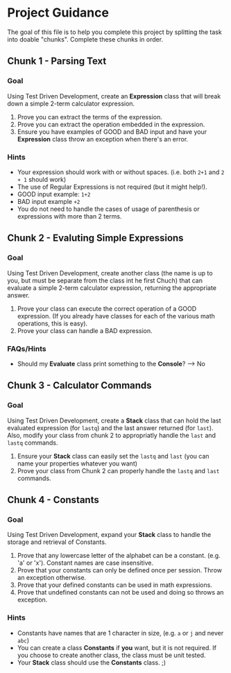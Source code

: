 # Project Guidance

The goal of this file is to help you complete this project by splitting the task into doable "chunks". Complete these chunks in order.

## Chunk 1 - Parsing Text

### Goal

Using Test Driven Development, create an **Expression** class that will break down a simple 2-term calculator expression.

1. Prove you can extract the terms of the expression.
2. Prove you can extract the operation embedded in the expression.
3. Ensure you have examples of GOOD and BAD input and have your **Expression** class throw an exception when there's an error.

### Hints
- Your expression should work with or without spaces. (i.e. both `2+1` and `2 + 1` should work)
- The use of Regular Expressions is not required (but it might help!).
- GOOD input example: `1+2`
- BAD input example `+2`
- You do not need to handle the cases of usage of parenthesis or expressions with more than 2 terms.


## Chunk 2 - Evaluting Simple Expressions

### Goal

Using Test Driven Development, create another class (the name is up to you, but must be separate from the class int he first Chuch) that can evaluate a simple 2-term calculator expression, returning the appropriate answer.

1. Prove your class can execute the correct operation of a GOOD expression. (If you already have classes for each of the various math operations, this is easy).
2. Prove your class can handle a BAD expression.

### FAQs/Hints

- Should my **Evaluate** class print something to the **Console**? --> No


## Chunk 3 - Calculator Commands

### Goal

Using Test Driven Development, create a **Stack** class that can hold the last evaluated expression (for `lastq`) and the last answer returned (for `last`). Also, modify your class from chunk 2 to appropriatly handle the `last` and `lastq` commands.

1. Ensure your **Stack** class can easily set the `lastq` and `last` (you can name your properties whatever you want)
2. Prove your class from Chunk 2 can properly handle the `lastq` and `last` commands.


## Chunk 4 - Constants

### Goal

Using Test Driven Development, expand your **Stack** class to handle the storage and retrieval of Constants.

1. Prove that any lowercase letter of the alphabet can be a constant. (e.g. 'a' or 'x'). Constant names are case insensitive.
2. Prove that your constants can only be defined once per session. Throw an exception otherwise.
3. Prove that your defined constants can be used in math expressions.
4. Prove that undefined constants can not be used and doing so throws an exception.


### Hints
- Constants have names that are 1 character in size, (e.g. `a` or `j` and never `abc`)
- You can create a class **Constants** if **you** want, but it is not required. If you choose to create another class, the class must be unit tested.
- Your **Stack** class should use the **Constants** class. ;)
